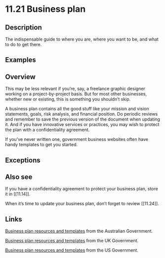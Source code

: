 # 11.21 Business plan

## Description

The indispensable guide to where you are, where you want to be, and what to do to get there.

## Examples

## Overview

This may be less relevant if you’re, say, a freelance graphic designer working on a project-by-project basis. But for most other businesses, whether new or existing, this is something you shouldn’t skip.

A business plan contains all the good stuff like your mission and vision statements, goals, risk analysis, and financial position. Do periodic reviews and remember to save the previous version of the document when updating it. And if you have innovative services or practices, you may wish to protect the plan with a confidentiality agreement.

If you’ve never written one, government business websites often have handy templates to get you started.

## Exceptions

## Also see

If you have a confidentiality agreement to protect your business plan, store it in [[11.14]].

When it’s time to update your business plan, don’t forget to review [[11.24]].


## Links

[Business plan resources and templates](https://business.gov.au/planning/business-plans/develop-your-business-plan) from the Australian Government.

[Business plan resources and templates](https://www.gov.uk/write-business-plan) from the UK Government.

[Business plan resources and templates](https://www.sba.gov/business-guide/plan-your-business/write-your-business-plan) from the US Government.
